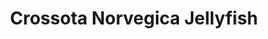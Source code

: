 ---
src: Crossota Norvegica Jellyfish.jpg
title: Crossota Norvegica Jellyfish
description: This jellyfish can be found in the deep Arctic Canada Basin.
---